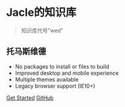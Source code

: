 # Jacle的知识库

> 知识库代号"wed"

## 托马斯维德
- No packages to install or files to build
- Improved desktop and mobile experience
- Multiple themes available
- Legacy browser support (IE10+)

[Get Started](#main)
[GitHub](https://github.com/jijiajia19)
